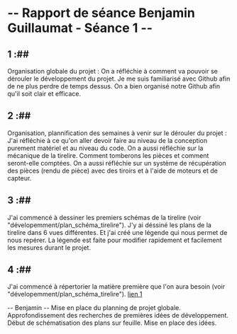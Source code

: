 # -- Rapport de séance Benjamin Guillaumat - Séance 1 -- #

## 1 :##

Organisation globale du projet : On a réfléchie à comment va pouvoir se dérouler le développement du projet. Je me suis familiarisé avec Github afin de ne plus perdre de temps dessus. On a bien organisé notre Github afin qu'il soit clair et efficace.

## 2 :##

Organisation, plannification des semaines à venir sur le dérouler du projet : J'ai réfléchie à ce qu'on aller devoir faire au niveau de la conception purement matériel et au niveau du code. On a aussi réfléchie sur la mécanique de la tirelire. Comment tomberons les pièces et comment seront-elle comptées.
On a aussi réfléchie sur un système de récupération des pièces (rendu de pièce) avec des tiroirs et à l'aide de moteurs et de capteur.

## 3 :##

J'ai commencé à dessiner les premiers schémas de la tirelire (voir "dévelopemment/plan_schéma_tirelire"). J'y ai déssiné les plans de la tirelire dans 6 vues différentes. Et j'ai créé une légende qui nous permet de nous repérer. La légende est faite pour modifier rapidement et facilement les mesures durant
le projet.

## 4 :##

J'ai commencé à répertorier la matière première que l'on aura besoin (voir "dévelopemment/plan_schéma_tirelire"). 
<a href="../.."> lien 1</a>




-- Benjamin --
Mise en place du planning de projet globale. Approfondissement des recherches de premières idées de développement. Début de schématisation des plans sur feuille. Mise en place des idées.
